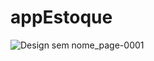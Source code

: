 # appEstoque
![Design sem nome_page-0001](https://github.com/Setyns/appEstoque/assets/90425855/3e6414d7-aef7-4d1d-9960-bf9654025717)
